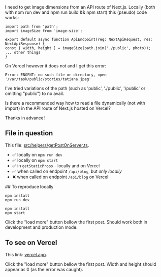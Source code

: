 I need to get image dimensions from an API route of Next.js. Locally (both with npm run dev and npm run build && npm start) this (pseudo) code works:

```
import path from 'path';
import imageSize from 'image-size';

export default async function ApiEndpoint(req: NextApiRequest, res: NextApiResponse) {
const { width, height } = imageSize(path.join('./public', photo));
... other things
}
```

On Vercel however it does not and I get this error:

```
Error: ENOENT: no such file or directory, open '/var/task/public/stories/tatiana.jpeg'
```

I've tried variations of the path (such as 'public', './public', '/public' or omitting "public") to no avail.

Is there a recommended way how to read a file dynamically (not with import) in the API route of Next.js hosted on Vercel?

Thanks in advance!

## File in question

This file: [src/helpers/getPostOnServer.ts](https://github.com/cibulka/next-image-path-problem/blob/main/src/helpers/getPostOnServer.ts).

- ✅ locally on `npm run dev`
- ✅ locally on `npm start`
- ✅ in `getStaticProps` - locally and on Vercel
- ✅ when called on endpoint `/api/blog`, but _only locally_
- ❌ when called on endpoint `/api/blog` on Vercel

## To reproduce locally

```
npm install
npm run dev
```

```
npm install
npm start
```

Click the "load more" button bellow the first post. Should work both in development and production mode.

## To see on Vercel

This link: [vercel.app]().

Click the "load more" button bellow the first post. Width and height should appear as 0 (as the error was caught).
